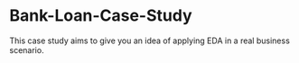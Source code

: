 # Bank-Loan-Case-Study
This case study aims to give you an idea of applying EDA in a real business scenario.
